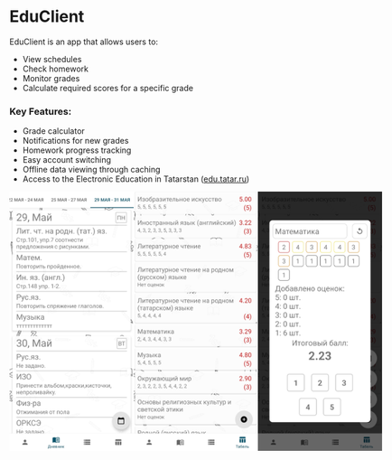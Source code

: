 # EduClient

EduClient is an app that allows users to:

- View schedules
- Check homework
- Monitor grades
- Calculate required scores for a specific grade

### Key Features:
- Grade calculator
- Notifications for new grades
- Homework progress tracking
- Easy account switching
- Offline data viewing through caching
- Access to the Electronic Education in Tatarstan ([edu.tatar.ru](https://edu.tatar.ru))

<div style="display: flex; justify-content: space-between;">
    <img src="images/1.jpg" alt="1.jpg" width="220">
    <img src="images/2.jpg" alt="2.jpg" width="220">
    <img src="images/3.jpg" alt="3.jpg" width="220">
</div>
